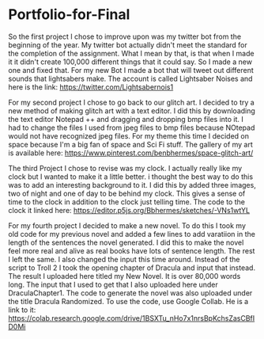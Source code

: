 # Portfolio-for-Final
So the first project I chose to improve upon was my twitter bot from the beginning of the year. My twitter bot actually didn't meet the standard for the completion of the assignment. What I mean by that, is that when I made it it didn't create 100,000 different things that it could say. So I made a new one and fixed that. For my new Bot I made a bot that will tweet out different sounds that lightsabers make. The account is called Lightsaber Noises and here is the link:
https://twitter.com/Lightsabernois1

For my second project I chose to go back to our glitch art. I decided to try a new method of making glitch art with a text editor. I did this by downloading the text editor Notepad ++ and dragging and dropping bmp files into it. I had to change the files I used from jpeg files to bmp files because NOtepad would not have recognized jpeg files. For my theme this time I decided on space because I'm a big fan of space and Sci Fi stuff.
The gallery of my art is available here:
https://www.pinterest.com/benbhermes/space-glitch-art/

The third Project I chose to revise was my clock. I actually really like my clock but I wanted to make it a little better. i thought the best way to do this was to add an interesting background to it. I did this by added three images, two of night and one of day to be behind my clock. This gives a sense of time to the clock in addition to the clock just telling time. The code to the clock it linked here:
https://editor.p5js.org/Bbhermes/sketches/-VNs1wtYL

For my fourth project I decided to make a new novel. To do this I took my old code for my previous novel and added a few lines to add varatiion in the length of the sentences the novel generated. I did this to make the novel feel more real and alive as real books have lots of sentence length. The rest I left the same. I also changed the input this time around. Instead of the script to Troll 2 I took the opening chapter of Dracula and input that instead. The result I uploaded here titled my New Novel. It is over 80,000 words long. The input that I used to get that I also uploaded here under DraculaChapter1. The code to generate the novel was also uploaded under the title Dracula Randomized. To use the code, use Google Collab. He is a link to it:
https://colab.research.google.com/drive/1BSXTu_nHo7x1nrsBpKchsZasCBfID0Mi
